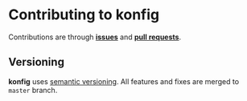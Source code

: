 # Contributing to konfig

Contributions are through [**issues**](https://github.com/moorara/konfig/issues)
and [**pull requests**](https://github.com/moorara/konfig/pulls).

## Versioning

**konfig** uses [semantic versioning](https://semver.org).
All features and fixes are merged to `master` branch.
